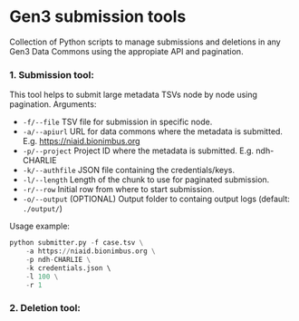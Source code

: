 # Gen3 submission tools

Collection of Python scripts to manage submissions and deletions in any Gen3 Data Commons using the appropiate API and pagination.

### 1. Submission tool:

This tool helps to submit large metadata TSVs node by node using pagination. Arguments:

* `-f/--file` TSV file for submission in specific node.
* `-a/--apiurl` URL for data commons where the metadata is submitted. E.g. https://niaid.bionimbus.org
* `-p/--project` Project ID where the metadata is submitted. E.g. ndh-CHARLIE
* `-k/--authfile` JSON file containing the credentials/keys.
* `-l/--length` Length of the chunk to use for paginated submission.
* `-r/--row` Initial row from where to start submission.
* `-o/--output` (OPTIONAL) Output folder to containg output logs (default: `./output/`)

Usage example:

```python
python submitter.py -f case.tsv \
	-a https://niaid.bionimbus.org \
	-p ndh-CHARLIE \
	-k credentials.json \ 
	-l 100 \
	-r 1
```

### 2. Deletion tool:
